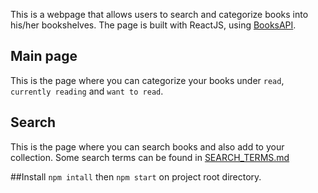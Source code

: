 This is a webpage that allows users to search and categorize books into his/her bookshelves.
The page is built with ReactJS, using [BooksAPI](https://reactnd-books-api.udacity.com).

## Main page
This is the page where you can categorize your books under `read`, `currently reading` and `want to read`.

## Search
This is the page where you can search books and also add to your collection. Some search terms can be found in [SEARCH_TERMS.md](SEARCH_TERMS.md)

##Install
`npm intall` then `npm start` on project root directory.